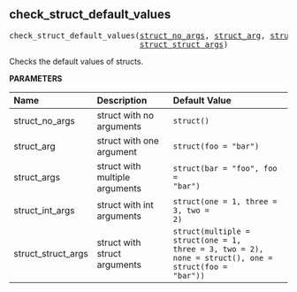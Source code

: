 <!-- Generated with Stardoc: http://skydoc.bazel.build -->

<a name="#check_struct_default_values"></a>

## check_struct_default_values

<pre>
check_struct_default_values(<a href="#check_struct_default_values-struct_no_args">struct_no_args</a>, <a href="#check_struct_default_values-struct_arg">struct_arg</a>, <a href="#check_struct_default_values-struct_args">struct_args</a>, <a href="#check_struct_default_values-struct_int_args">struct_int_args</a>,
                            <a href="#check_struct_default_values-struct_struct_args">struct_struct_args</a>)
</pre>

Checks the default values of structs.

**PARAMETERS**


| Name  | Description | Default Value |
| :------------- | :------------- | :------------- |
| <a id="check_struct_default_values-struct_no_args"></a>struct_no_args |  struct with no arguments   |  <code>struct()</code> |
| <a id="check_struct_default_values-struct_arg"></a>struct_arg |  struct with one argument   |  <code>struct(foo = "bar")</code> |
| <a id="check_struct_default_values-struct_args"></a>struct_args |  struct with multiple arguments   |  <code>struct(bar = "foo", foo = "bar")</code> |
| <a id="check_struct_default_values-struct_int_args"></a>struct_int_args |  struct with int arguments   |  <code>struct(one = 1, three = 3, two = 2)</code> |
| <a id="check_struct_default_values-struct_struct_args"></a>struct_struct_args |  struct with struct arguments   |  <code>struct(multiple = struct(one = 1, three = 3, two = 2), none = struct(), one = struct(foo = "bar"))</code> |


